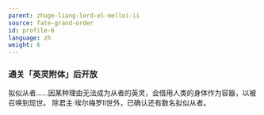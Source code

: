 ```yaml
---
parent: zhuge-liang-lord-el-melloi-ii
source: fate-grand-order
id: profile-6
language: zh
weight: 6
---
```


### 通关「英灵附体」后开放

拟似从者……因某种理由无法成为从者的英灵，会借用人类的身体作为容器，以被召唤到现世。
除君主·埃尔梅罗Ⅱ世外，已确认还有数名拟似从者。
